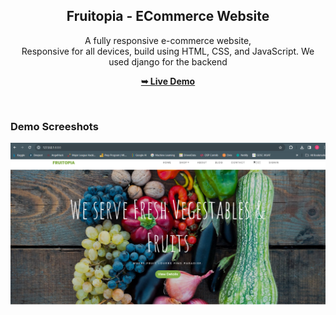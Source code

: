 <div align="center">

  <h2 align="center">Fruitopia - ECommerce Website</h2>

  A fully responsive e-commerce website, <br />Responsive for all devices, build using HTML, CSS, and JavaScript. 
  We used django for the backend

  <a href="#"><strong>➥ Live Demo</strong></a>

</div>

<br />

### Demo Screeshots

![Website Desktop Demo](./readme-images/desktop_home.png "Desktop Demo")